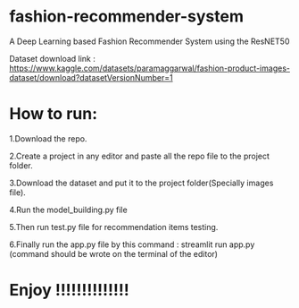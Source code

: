 # fashion-recommender-system
A Deep Learning based Fashion Recommender System using the ResNET50

Dataset download link : https://www.kaggle.com/datasets/paramaggarwal/fashion-product-images-dataset/download?datasetVersionNumber=1

# How to run:

1.Download the repo.

2.Create a project in any editor and paste all the repo file to the project folder.

3.Download the dataset and put it to the project folder(Specially images file).

4.Run the model_building.py file 

5.Then run test.py file for recommendation items testing.

6.Finally run the app.py file by this command : streamlit run app.py (command should be wrote on the terminal of the editor)

# Enjoy !!!!!!!!!!!!!!


